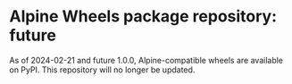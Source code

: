 # Alpine Wheels package repository: future

As of 2024-02-21 and future 1.0.0, Alpine-compatible wheels are available on PyPI. This repository will no longer be updated.
